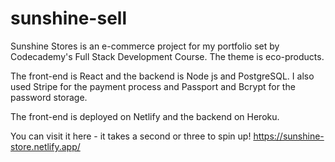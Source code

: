 
# sunshine-sell

Sunshine Stores is an e-commerce project for my portfolio set by Codecademy's Full Stack Development Course. The theme is eco-products.

The front-end is React and the backend is Node js and PostgreSQL. I also used Stripe for the payment process and Passport and Bcrypt for the password storage. 

The front-end is deployed on Netlify and the backend on Heroku. 

You can visit it here - it takes a second or three to spin up! https://sunshine-store.netlify.app/ 
